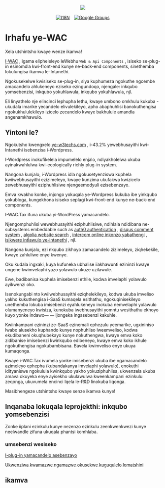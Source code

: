 <p align="center"><a href="https://wac.tax"><img src="https://cdn.jsdelivr.net/gh/wactax/img/logo.svg"/></a></p><p align="center"><a href="https://github.com/wactax/wac.tax/blob/main/doc/README.md#readme"><img alt="I18N" src="https://cdn.jsdelivr.net/gh/wactax/img/t.svg"/></a>　<a href="https://groups.google.com/u/2/g/wactax"><img alt="Google Groups" src="https://cdn.jsdelivr.net/gh/wactax/img/g-groups.svg"/></a></p>

# Irhafu ye-WAC

Xela utshintsho kwaye wenze ikamva!

[I-WAC](https://wac.tax) , igama elipheleleyo leWebhu `Web & Api Components` , isiseko se-plug-in esinomdla kwi-front-end kunye ne-back-end components, sinethemba lokulungisa ikamva le-Intanethi.

Ngokusekelwe kwisiseko se-plug-in, siya kuphumeza ngokuthe ngcembe amacandelo ahlukeneyo eziseko ezingundoqo, njengale: inkqubo yomsebenzisi, inkqubo yokuhlawula, inkqubo yokuhlawula, njl.

Eli linyathelo nje elincinci lephupha lethu, kwaye umbono omkhulu kukuba - ukudala imarike yecandelo elivulekileyo, apho abaphuhlisi banokuthengisa ngokukhululekileyo izicelo zecandelo kwaye bakhulule amandla angenamkhawulo.

## Yintoni le?

Ngokutsho kwengxelo [ye-w3techs.com](https://w3techs.com/technologies/details/cm-wordpress) , i-43.2% yewebhusayithi kwi-Intanethi isebenzisa i-Wordpress.

I-Wordpress inokufikelela impumelelo enjalo, ndiyakholelwa ukuba ayinakwahlulwa kwi-ecologically richly plug-in system.

Nangona kunjalo, i-Wordpress idla ngokusetyenziswa kuphela kwiiwebhusayithi ezizimeleyo, kwaye kunzima ukufakwa kwizicelo zewebhusayithi eziphuhlisiwe njengeemodyuli ezisebenzayo.

Emva kwakho konke, injongo yokuqala ye-Wordpress kukuba ibe yinkqubo yokubloga, kungekhona isiseko seplagi kwi-front-end kunye ne-back-end components.

I-WAC.Tax ifuna ukuba yi-WordPress yamacandelo.

Njengomphuhlisi wewebhusayithi eziphuhlisiwe, ndihlala ndidibana ne-subsystems embeddable such as [auth0 authentication](https://auth0.com) , [disqus comment system](https://disqus.com) , [algolia website search](https://www.algolia.com) , [intercom online inkonzo yabathengi](https://www.intercom.com) , [isikwere intlawulo ye-intanethi](https://developer.squareup.com/docs/web-payments/overview) , njl.

Nangona kunjalo, ezi nkqubo zikhoyo zamacandelo zizimeleyo, ziqhekekile, kwaye zahluliwe enye kwenye.

Oku kudala ingxaki, kuya kufuneka ubhalise iiakhawunti ezininzi kwaye ungene kwimvelaphi yazo yolawulo ukuze uzilawule.

Ewe, badibanisa kuphela imisebenzi ethile, kodwa imvelaphi yolawulo ayikwenzi oko.

Isenokungabi nto kwiiwebhusayithi eziqhelekileyo, kodwa ukuba imveliso yakho kukuthengisa i-SaaS kumaqela esithathu, ngokuqinisekileyo unethemba lokuba imisebenzi eyahlukeneyo inokuba nemvelaphi yolawulo olumanyeneyo kwisiza, kunokuba iwebhusayithi yomntu wesithathu ekhoyo kuyo yonke indawo— — Ijongeka ingasebenzi kakuhle.

Kwiinkampani ezininzi ze-SaaS ezinemali ephezulu yeemarike, ugxininiso lwabo alusekho kuphando kunye nophuhliso lweemveliso, kodwa ekudibaneni okuqhubekayo kunye nokuthengwa, kwaye emva koko zidibanise imisebenzi kwinkqubo edibeneyo, kwaye emva koko ikhule ngokuthengisa ngokubambisana. Bavela kwimveliso enye ukuya kumaqonga.

Kwaye i-WAC.Tax ivumela yonke imisebenzi ukuba ibe ngamacandelo azimeleyo ephepha (kubandakanya imvelaphi yolawulo), enokuthi idityaniswe ngokulula kwinkqubo yakho yokuziphuhlisa, ukwenzela ukuba amava okuyeka enye ayisekho ukulawulwa kweenkampani ezinkulu zeqonga, ukuvumela encinci Iqela le-R&D linokuba liqonga.

Masibhengeze utshintsho kwaye senze ikamva kunye!

## Inqanaba lokuqala leprojekthi: inkqubo yomsebenzisi

Zonke iiplani ezinkulu kunye nezenzo ezinkulu zeenkwenkwezi kunye neelwandle zifuna ukuqala phantsi komhlaba.

### umsebenzi wesiseko

[I-plug-in yamacandelo asebenzayo](./pkg.md)

[Ukwenziwa kwamazwe ngamazwe okusekwe kuguqulelo lomatshini](./i18n.md)

## ikamva
